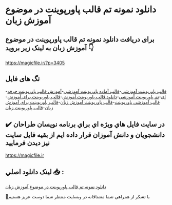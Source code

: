 # دانلود نمونه تم قالب پاورپوینت در موضوع آموزش زبان

## برای دریافت دانلود نمونه تم قالب پاورپوینت در موضوع آموزش زبان به لینک زیر بروید 👇

https://magicfile.ir/?p=3405

## تگ های فایل

-[قالب پاورپوینت آموزشی](https://magicfile.ir/product/%d9%86%d9%85%d9%88%d9%86%d9%87-%d8%aa%d9%85%d9%82%d8%a7%d9%84%d8%a8-%d9%be%d8%a7%d9%88%d8%b1%d9%be%d9%88%db%8c%d9%86%d8%aa-%d8%af%d8%b1-%d9%85%d9%88%d8%b6%d9%88%d8%b9-%d8%a2%d9%85%d9%88%d8%b2%d8%b4-%d8%b2%d8%a8%d8%a7%d9%86/)-[قالب آماده پاورپوینت آموزشی](https://magicfile.ir/product/%d9%86%d9%85%d9%88%d9%86%d9%87-%d8%aa%d9%85%d9%82%d8%a7%d9%84%d8%a8-%d9%be%d8%a7%d9%88%d8%b1%d9%be%d9%88%db%8c%d9%86%d8%aa-%d8%af%d8%b1-%d9%85%d9%88%d8%b6%d9%88%d8%b9-%d8%a2%d9%85%d9%88%d8%b2%d8%b4-%d8%b2%d8%a8%d8%a7%d9%86/)-[آموزش قالب پاورپوینت حرفه ای](https://magicfile.ir/product/%d9%86%d9%85%d9%88%d9%86%d9%87-%d8%aa%d9%85%d9%82%d8%a7%d9%84%d8%a8-%d9%be%d8%a7%d9%88%d8%b1%d9%be%d9%88%db%8c%d9%86%d8%aa-%d8%af%d8%b1-%d9%85%d9%88%d8%b6%d9%88%d8%b9-%d8%a2%d9%85%d9%88%d8%b2%d8%b4-%d8%b2%d8%a8%d8%a7%d9%86/)-[تم پاورپوینت آموزشی](https://magicfile.ir/product/%d9%86%d9%85%d9%88%d9%86%d9%87-%d8%aa%d9%85%d9%82%d8%a7%d9%84%d8%a8-%d9%be%d8%a7%d9%88%d8%b1%d9%be%d9%88%db%8c%d9%86%d8%aa-%d8%af%d8%b1-%d9%85%d9%88%d8%b6%d9%88%d8%b9-%d8%a2%d9%85%d9%88%d8%b2%d8%b4-%d8%b2%d8%a8%d8%a7%d9%86/)-[دانلود قالب پاورپوینت آموزش](https://magicfile.ir/product/%d9%86%d9%85%d9%88%d9%86%d9%87-%d8%aa%d9%85%d9%82%d8%a7%d9%84%d8%a8-%d9%be%d8%a7%d9%88%d8%b1%d9%be%d9%88%db%8c%d9%86%d8%aa-%d8%af%d8%b1-%d9%85%d9%88%d8%b6%d9%88%d8%b9-%d8%a2%d9%85%d9%88%d8%b2%d8%b4-%d8%b2%d8%a8%d8%a7%d9%86/)-[قالب پاورپوینت برای آموزش](https://magicfile.ir/product/%d9%86%d9%85%d9%88%d9%86%d9%87-%d8%aa%d9%85%d9%82%d8%a7%d9%84%d8%a8-%d9%be%d8%a7%d9%88%d8%b1%d9%be%d9%88%db%8c%d9%86%d8%aa-%d8%af%d8%b1-%d9%85%d9%88%d8%b6%d9%88%d8%b9-%d8%a2%d9%85%d9%88%d8%b2%d8%b4-%d8%b2%d8%a8%d8%a7%d9%86/)-[قالب آموزشی پاورپوینت](https://magicfile.ir/product/%d9%86%d9%85%d9%88%d9%86%d9%87-%d8%aa%d9%85%d9%82%d8%a7%d9%84%d8%a8-%d9%be%d8%a7%d9%88%d8%b1%d9%be%d9%88%db%8c%d9%86%d8%aa-%d8%af%d8%b1-%d9%85%d9%88%d8%b6%d9%88%d8%b9-%d8%a2%d9%85%d9%88%d8%b2%d8%b4-%d8%b2%d8%a8%d8%a7%d9%86/)-[قالب پاورپوینت آموزش زبان](https://magicfile.ir/product/%d9%86%d9%85%d9%88%d9%86%d9%87-%d8%aa%d9%85%d9%82%d8%a7%d9%84%d8%a8-%d9%be%d8%a7%d9%88%d8%b1%d9%be%d9%88%db%8c%d9%86%d8%aa-%d8%af%d8%b1-%d9%85%d9%88%d8%b6%d9%88%d8%b9-%d8%a2%d9%85%d9%88%d8%b2%d8%b4-%d8%b2%d8%a8%d8%a7%d9%86/)-[قالب پاورپوینت برای آموزش زبان](https://magicfile.ir/product/%d9%86%d9%85%d9%88%d9%86%d9%87-%d8%aa%d9%85%d9%82%d8%a7%d9%84%d8%a8-%d9%be%d8%a7%d9%88%d8%b1%d9%be%d9%88%db%8c%d9%86%d8%aa-%d8%af%d8%b1-%d9%85%d9%88%d8%b6%d9%88%d8%b9-%d8%a2%d9%85%d9%88%d8%b2%d8%b4-%d8%b2%d8%a8%d8%a7%d9%86/)-[قالب پاورپوینت زبان](https://magicfile.ir/product/%d9%86%d9%85%d9%88%d9%86%d9%87-%d8%aa%d9%85%d9%82%d8%a7%d9%84%d8%a8-%d9%be%d8%a7%d9%88%d8%b1%d9%be%d9%88%db%8c%d9%86%d8%aa-%d8%af%d8%b1-%d9%85%d9%88%d8%b6%d9%88%d8%b9-%d8%a2%d9%85%d9%88%d8%b2%d8%b4-%d8%b2%d8%a8%d8%a7%d9%86/)

## ✔️ در سايت فايل هاي ويژه اي براي برنامه نويسان طراحان دانشجويان و دانش آموزان قرار داده ايم از بقيه فايل سايت نيز ديدن فرماييد

https://magicfile.ir


## لينک دانلود اصلي 📥 :

[دانلود نمونه تم قالب پاورپوینت در موضوع آموزش زبان](https://magicfile.ir/product/%d9%86%d9%85%d9%88%d9%86%d9%87-%d8%aa%d9%85%d9%82%d8%a7%d9%84%d8%a8-%d9%be%d8%a7%d9%88%d8%b1%d9%be%d9%88%db%8c%d9%86%d8%aa-%d8%af%d8%b1-%d9%85%d9%88%d8%b6%d9%88%d8%b9-%d8%a2%d9%85%d9%88%d8%b2%d8%b4-%d8%b2%d8%a8%d8%a7%d9%86/) 


🙏با تشکر از همراهي شما مشتاقانه در وبسایت منتظر شما دوست عزیز هستیم

